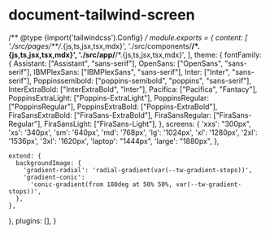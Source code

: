 # document-tailwind-screen



/** @type {import('tailwindcss').Config} */
module.exports = {
  content: [
    './src/pages/**/*.{js,ts,jsx,tsx,mdx}',
    './src/components/**/*.{js,ts,jsx,tsx,mdx}',
    './src/app/**/*.{js,ts,jsx,tsx,mdx}',
  ],
  theme: {
    fontFamily: {
      Assistant: ["Assistant", "sans-serif"],
      OpenSans: ["OpenSans", "sans-serif"],
      IBMPlexSans: ["IBMPlexSans", "sans-serif"],
      Inter: ["Inter", "sans-serif"],
      Poppinssemibold: ["poppins-semibold", "poppins", "sans-serif"],
      InterExtraBold: ["InterExtraBold", "Inter"],
      Pacifica: ["Pacifica", "Fantacy"],
      PoppinsExtraLight: ["Poppins-ExtraLight"],
      PoppinsRegular: ["PoppinsRegular"],
      PoppinsExtraBold: ["Poppins-ExtraBold"],
      FiraSansExtraBold: ["FiraSans-ExtraBold"],
      FiraSansRegular: ["FiraSans-Regular"],
      FiraSansLight: ["FiraSans-Light"],
    },
    screens: {
      'xxs': "300px",
      'xs': '340px',
      'sm': '640px',
      'md': '768px',
      'lg': '1024px',
      'xl': '1280px',
      '2xl': '1536px',
      '3xl': '1620px',
      'laptop': "1444px",
      'large': "1880px",
    },

    extend: {
      backgroundImage: {
        'gradient-radial': 'radial-gradient(var(--tw-gradient-stops))',
        'gradient-conic':
          'conic-gradient(from 180deg at 50% 50%, var(--tw-gradient-stops))',
      },
    },
  },
  plugins: [],
}
